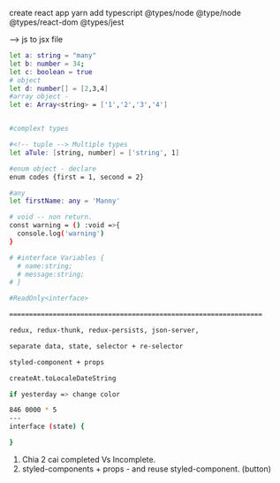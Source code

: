 create react app
yarn add typescript @types/node @type/node @types/react-dom @types/jest

--> js to jsx file

```bash
let a: string = "many"
let b: number = 34;
let c: boolean = true
# object
let d: number[] = [2,3,4]
#array object -
let e: Array<string> = ['1','2','3','4']


#complext types

#<!-- tuple --> Multiple types
let aTule: [string, number] = ['string', 1]

#enum object - declare
enum codes {first = 1, second = 2}

#any
let firstName: any = 'Manny'

# void -- non return.
const warning = () :void =>{
  console.log('warning')
}

# #interface Variables {
  # name:string;
  # message:string;
# }

#ReadOnly<interface>

================================================================

redux, redux-thunk, redux-persists, json-server,

separate data, state, selector + re-selector

styled-component + props

createAt.toLocaleDateString

if yesterday => change color

846 0000 * 5
---
interface (state) {

}

```

1. Chia 2 cai completed Vs Incomplete.
2. styled-components + props - and reuse styled-component.
   (button)

